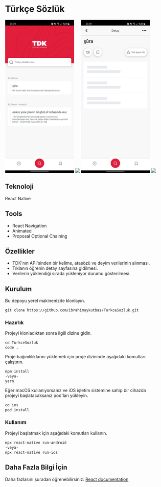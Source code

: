 # Türkçe Sözlük

<img src="images/AnaEkran.jpeg" height="500"> <img src="images/DetayEkranı.jpeg" height="500"> <img src="images/DetayYüklenmeEkranı.jpeg" height="500"> <img src="images/AramaEkranı.jpeg" height="500"> 

## Teknoloji

React Native

## Tools

- React Navigation
- Animated
- Proposal Optional Chaining

## Özellikler

- TDK'nın API'sinden bir kelime, atasözü ve deyim verilerinin alınması.
- Tıklanın öğrenin detay sayfasına gidilmesi.
- Verilerin yüklendiği sırada yükleniyor durumu gösterilmesi.

## Kurulum

Bu depoyu yerel makinenizde klonlayın.

```
git clone https://github.com/ibrahimaykutbas/TurkceSozluk.git
```

### Hazırlık

Projeyi klonladıktan sonra ilgili dizine gidin.

```
cd TurkceSozluk
code .
```

Proje bağımlılıklarını yüklemek için proje dizininde aşağıdaki komutları çalıştırın.

```
npm install
-veya-
yarn
```

Eğer macOS kullanıyorsanız ve iOS işletim sistemine sahip bir cihazda projeyi başlatacaksanız pod'ları yükleyin.

```
cd ios
pod install
```

### Kullanım

Projeyi başlatmak için aşağıdaki komutları kullanın.

```
npx react-native run-android
-veya-
npx react-native run-ios
```

## Daha Fazla Bilgi İçin

Daha fazlasını şuradan öğrenebilirsiniz: [React documentation](https://reactnative.dev/)
